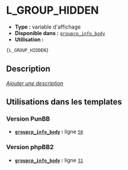 # L_GROUP_HIDDEN
* __Type :__ variable d'affichage
* __Disponible dans :__ [`groupcp_info_body`](../tpl/var/groupcp_info_body.md)
* __Utilisation :__

```html
{L_GROUP_HIDDEN}
```

## Description
[*Ajouter une description*](https://fa-tvars.appspot.com/var/L_GROUP_HIDDEN)

## Utilisations dans les templates

### Version PunBB
* __[`groupcp_info_body`](../tpl/var/groupcp_info_body.md#readme) :__ ligne [`58`](../tpl/src/punbb/groupcp_info_body.tpl#L58)

### Version phpBB2
* __[`groupcp_info_body`](../tpl/var/groupcp_info_body.md#readme) :__ ligne [`31`](../tpl/src/subsilver/groupcp_info_body.tpl#L31)